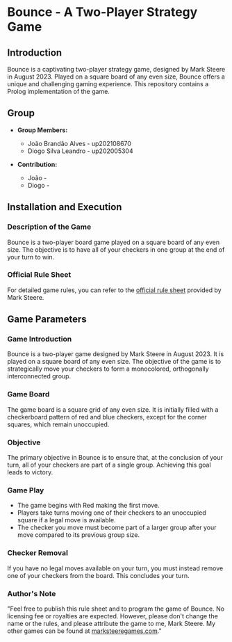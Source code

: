# Bounce - A Two-Player Strategy Game

## Introduction
Bounce is a captivating two-player strategy game, designed by Mark Steere in August 2023. Played on a square board of any even size, Bounce offers a unique and challenging gaming experience. This repository contains a Prolog implementation of the game.

## Group
- **Group Members:**
  - João Brandão Alves - up202108670
  - Diogo Silva Leandro - up202005304

- **Contribution:**
  - João - 
  - Diogo -

## Installation and Execution

### Description of the Game
Bounce is a two-player board game played on a square board of any even size. The objective is to have all of your checkers in one group at the end of your turn to win.

### Official Rule Sheet
For detailed game rules, you can refer to the [official rule sheet](https://marksteeregames.com/Bounce_rules.pdf) provided by Mark Steere.

## Game Parameters

### Game Introduction
Bounce is a two-player game designed by Mark Steere in August 2023. It is played on a square board of any even size. The objective of the game is to strategically move your checkers to form a monocolored, orthogonally interconnected group.

### Game Board
The game board is a square grid of any even size. It is initially filled with a checkerboard pattern of red and blue checkers, except for the corner squares, which remain unoccupied.

### Objective
The primary objective in Bounce is to ensure that, at the conclusion of your turn, all of your checkers are part of a single group. Achieving this goal leads to victory.

### Game Play
- The game begins with Red making the first move.
- Players take turns moving one of their checkers to an unoccupied square if a legal move is available.
- The checker you move must become part of a larger group after your move compared to its previous group size.

### Checker Removal
If you have no legal moves available on your turn, you must instead remove one of your checkers from the board. This concludes your turn.

### Author's Note
"Feel free to publish this rule sheet and to program the game of Bounce. No licensing fee or royalties are expected. However, please don't change the name or the rules, and please attribute the game to me, Mark Steere. My other games can be found at [marksteeregames.com](https://marksteeregames.com)."
